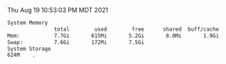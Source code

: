 Thu Aug 19 10:53:03 PM MDT 2021
```bash
System Memory
               total        used        free      shared  buff/cache   available
Mem:           7.7Gi       615Mi       5.2Gi       8.0Mi       1.9Gi       6.7Gi
Swap:          7.6Gi       172Mi       7.5Gi
System Storage
624M	.
```

